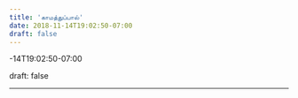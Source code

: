 ```yaml
---
title: 'காமத்துப்பால்'
date: 2018-11-14T19:02:50-07:00
draft: false
---
```

-14T19:02:50-07:00  

draft: false  

---